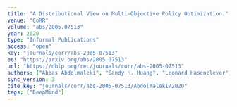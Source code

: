 ```yaml
---
title: "A Distributional View on Multi-Objective Policy Optimization."
venue: "CoRR"
volume: "abs/2005.07513"
year: 2020
type: "Informal Publications"
access: "open"
key: "journals/corr/abs-2005-07513"
ee: "https://arxiv.org/abs/2005.07513"
url: "https://dblp.org/rec/journals/corr/abs-2005-07513"
authors: ["Abbas Abdolmaleki", "Sandy H. Huang", "Leonard Hasenclever", "Michael Neunert", "H. Francis Song", "Martina Zambelli", "Murilo F. Martins", "Nicolas Heess", "Raia Hadsell", "Martin A. Riedmiller"]
sync_version: 3
cite_key: "journals/corr/abs-2005-07513/Abdolmaleki/2020"
tags: ["DeepMind"]
---
```

